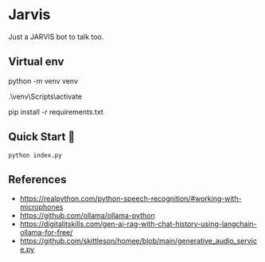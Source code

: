 # Jarvis

Just a JARVIS bot to talk too.


## Virtual env
python -m venv venv

.\venv\Scripts\activate

pip install -r requirements.txt

## Quick Start 🚀

`python index.py`

## References

- https://realpython.com/python-speech-recognition/#working-with-microphones
- https://github.com/ollama/ollama-python
- https://digitalitskills.com/gen-ai-rag-with-chat-history-using-langchain-ollama-for-free/
- https://github.com/skittleson/homee/blob/main/generative_audio_service.py